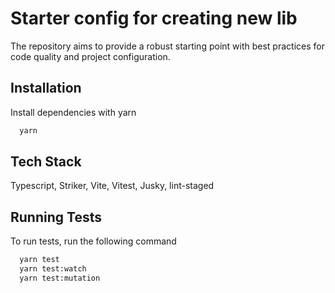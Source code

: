 # Starter config for creating new lib

The repository aims to provide a robust starting point with best practices for code quality and project configuration.



## Installation

Install dependencies with yarn

```bash
  yarn
```
    
## Tech Stack

Typescript, Striker, Vite, Vitest, Jusky, lint-staged


## Running Tests

To run tests, run the following command

```bash
  yarn test
  yarn test:watch
  yarn test:mutation
```
